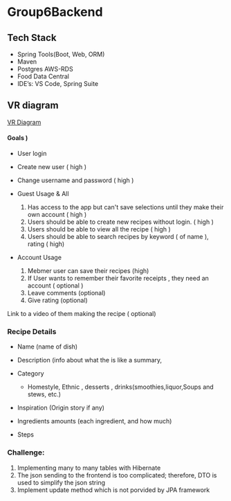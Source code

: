 # Group6Backend

## Tech Stack

* Spring Tools(Boot, Web, ORM) 
* Maven 
* Postgres AWS-RDS
* Food Data Central
* IDE’s: VS Code, Spring Suite

## VR diagram

[VR Diagram](https://github.com/JavaFS210601/Group6Backend/blob/kenng/VRdiagram.png)

#### Goals )
* User login
* Create new user   ( high )
* Change username and password  ( high  )

* Guest Usage & All
    1. Has access to the app but can't save selections until
    they make their own account   ( high  )
    2. Users should be able to create new recipes without login.  ( high  )
    3. Users should be able to view all the recipe  ( high  )
    4. Users should be able to search recipes by keyword ( of name ), rating ( high)

* Account Usage
    1. Mebmer user can save their recipes (high)
    2. If User wants to remember their favorite receipts , they need an account ( optional  )
    3. Leave comments  (optional)
    4. Give rating (optional)
 
Link to a video of them making the recipe ( optional) 

### Recipe Details
* Name (name of dish)
* Description (info about what the is like a summary, 
* Category 
    * Homestyle, Ethnic , desserts , drinks(smoothies,liquor,Soups and stews, etc.)
 
* Inspiration (Origin story if any)
* Ingredients amounts (each ingredient, and how much) 
* Steps


### Challenge:

1. Implementing many to many tables with Hibernate 
2. The json sending to the frontend is too complicated; therefore, DTO is used to simplify the json string
3. Implement update method which is not porvided by JPA framework